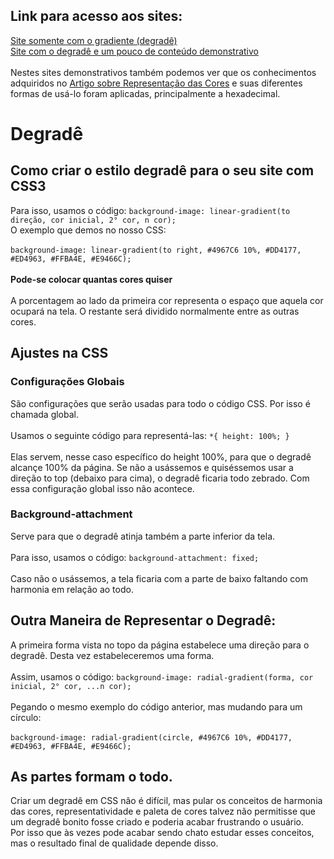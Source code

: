 ## Link para acesso aos sites:
[Site somente com o gradiente (degradê)](https://andersonr-o.github.io/Html-Css/cores/degrade/degrade-puro.html)<br>
[Site com o degradê e um pouco de conteúdo demonstrativo](https://andersonr-o.github.io/Html-Css/cores/degrade/site-exemplo.html)<br><br>
Nestes sites demonstrativos também podemos ver que os conhecimentos adquiridos no [Artigo sobre Representação das Cores](https://github.com/andersonr-o/HTML5-CSS3/tree/Representando-Cores) e suas diferentes formas de usá-lo foram aplicadas, principalmente a hexadecimal.

# Degradê
## Como criar o estilo degradê para o seu site com CSS3 
 Para isso, usamos o código: ```background-image: linear-gradient(to direção, cor inicial, 2° cor, n cor);```<br>
 O exemplo que demos no nosso CSS:<br><br>
 ```background-image: linear-gradient(to right, #4967C6 10%, #DD4177, #ED4963, #FFBA4E, #E9466C);```<br><br>
 **Pode-se colocar quantas cores quiser**<br><br>
 A porcentagem ao lado da primeira cor representa o espaço que aquela cor ocupará na tela. O restante será dividido normalmente entre as outras cores.
## Ajustes na CSS
### Configurações Globais
 São configurações que serão usadas para todo o código CSS. Por isso é chamada global.<br><br>
 Usamos o seguinte código para representá-las:
 ```*{ height: 100%; }```<br><br>
 Elas servem, nesse caso específico do height 100%, para que o degradê alcançe 100% da página. Se não a usássemos e quiséssemos usar a direção to top (debaixo para cima), o degradê ficaria todo zebrado. Com essa configuração global isso não acontece.
 ### Background-attachment
 Serve para que o degradê atinja também a parte inferior da tela.<br><br>
 Para isso, usamos o código: ```background-attachment: fixed;```<br><br>
 Caso não o usássemos, a tela ficaria com a parte de baixo faltando com harmonia em relação ao todo.
 ## Outra Maneira de Representar o Degradê:
 A primeira forma vista no topo da página estabelece uma direção para o degradê. Desta vez estabeleceremos uma forma.<br><br>
Assim, usamos o código: ```background-image: radial-gradient(forma, cor inicial, 2° cor, ...n cor);```<br><br>
Pegando o mesmo exemplo do código anterior, mas mudando para um círculo:<br><br>
```background-image: radial-gradient(circle, #4967C6 10%, #DD4177, #ED4963, #FFBA4E, #E9466C);```
## As partes formam o todo.
Criar um degradê em CSS não é difícil, mas pular os conceitos de harmonia das cores, representatividade e paleta de cores talvez não permitisse que um degradê bonito fosse criado e poderia acabar frustrando o usuário.<br>
Por isso que às vezes pode acabar sendo chato estudar esses conceitos, mas o resultado final de qualidade depende disso.
